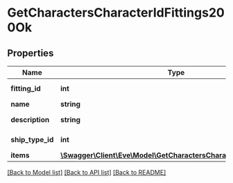 # GetCharactersCharacterIdFittings200Ok

## Properties
Name | Type | Description | Notes
------------ | ------------- | ------------- | -------------
**fitting_id** | **int** | fitting_id integer | 
**name** | **string** | name string | 
**description** | **string** | description string | 
**ship_type_id** | **int** | ship_type_id integer | 
**items** | [**\Swagger\Client\Eve\Model\GetCharactersCharacterIdFittingsItem[]**](GetCharactersCharacterIdFittingsItem.md) | items array | 

[[Back to Model list]](../README.md#documentation-for-models) [[Back to API list]](../README.md#documentation-for-api-endpoints) [[Back to README]](../README.md)


